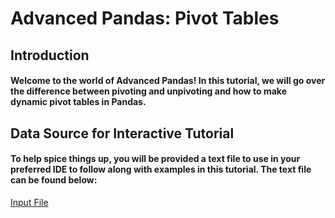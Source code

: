 # Advanced Pandas: Pivot Tables
## Introduction
#### Welcome to the world of Advanced Pandas! In this tutorial, we will go over the difference between pivoting and unpivoting and how to make dynamic pivot tables in Pandas.
## Data Source for Interactive Tutorial
#### To help spice things up, you will be provided a text file to use in your preferred IDE to follow along with examples in this tutorial. The text file can be found below:
[Input File](Files/player_training.csv)
